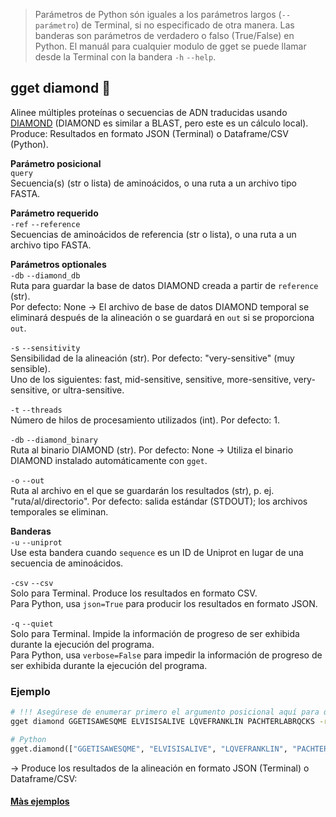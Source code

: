 > Parámetros de Python són iguales a los parámetros largos (`--parámetro`) de Terminal, si no especificado de otra manera. Las banderas son parámetros de verdadero o falso (True/False) en Python. El manuál para cualquier modulo de gget se puede llamar desde la Terminal con la bandera `-h` `--help`.  
## gget diamond 💎
Alinee múltiples proteínas o secuencias de ADN traducidas usando [DIAMOND](https://www.nature.com/articles/nmeth.3176) (DIAMOND es similar a BLAST, pero este es un cálculo local).       
Produce: Resultados en formato JSON (Terminal) o Dataframe/CSV (Python).  

**Parámetro posicional**  
`query`  
Secuencia(s) (str o lista) de aminoácidos, o una ruta a un archivo tipo FASTA.    

**Parámetro requerido**  
`-ref` `--reference`  
Secuencias de aminoácidos de referencia (str o lista), o una ruta a un archivo tipo FASTA.  

**Parámetros optionales**  
`-db` `--diamond_db`  
Ruta para guardar la base de datos DIAMOND creada a partir de `reference` (str).  
Por defecto: None -> El archivo de base de datos DIAMOND temporal se eliminará después de la alineación o se guardará en `out` si se proporciona `out`.  

`-s` `--sensitivity`  
Sensibilidad de la alineación (str). Por defecto: "very-sensitive" (muy sensible).  
Uno de los siguientes: fast, mid-sensitive, sensitive, more-sensitive, very-sensitive, or ultra-sensitive.    

`-t` `--threads`  
Número de hilos de procesamiento utilizados (int). Por defecto: 1.  

`-db` `--diamond_binary`  
Ruta al binario DIAMOND (str). Por defecto: None -> Utiliza el binario DIAMOND instalado automáticamente con `gget`.  

`-o` `--out`   
Ruta al archivo en el que se guardarán los resultados (str), p. ej. "ruta/al/directorio". Por defecto: salida estándar (STDOUT); los archivos temporales se eliminan.    

**Banderas**  
`-u` `--uniprot`  
Use esta bandera cuando `sequence` es un ID de Uniprot en lugar de una secuencia de aminoácidos.      

`-csv` `--csv`  
Solo para Terminal. Produce los resultados en formato CSV.    
Para Python, usa `json=True` para producir los resultados en formato JSON.  

`-q` `--quiet`   
Solo para Terminal. Impide la información de progreso de ser exhibida durante la ejecución del programa.  
Para Python, usa `verbose=False` para impedir la información de progreso de ser exhibida durante la ejecución del programa.  

### Ejemplo
```bash
# !!! Asegúrese de enumerar primero el argumento posicional aquí para que no se agregue como secuencia de referencia
gget diamond GGETISAWESQME ELVISISALIVE LQVEFRANKLIN PACHTERLABRQCKS -ref GGETISAWESQMEELVISISALIVELQVEFRANKLIN PACHTERLABRQCKS
```
```python
# Python
gget.diamond(["GGETISAWESQME", "ELVISISALIVE", "LQVEFRANKLIN", "PACHTERLABRQCKS"], reference=["GGETISAWESQMEELVISISALIVELQVEFRANKLIN", "PACHTERLABRQCKS"])
```
&rarr; Produce los resultados de la alineación en formato JSON (Terminal) o Dataframe/CSV:  


#### [Màs ejemplos](https://github.com/pachterlab/gget_examples)
